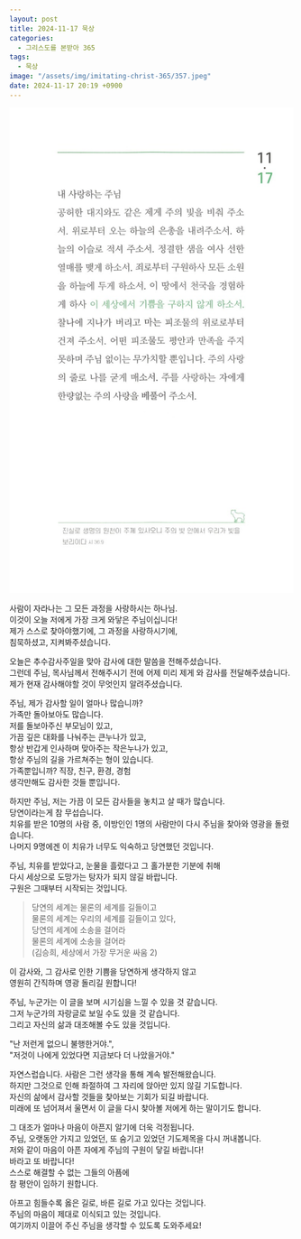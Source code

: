 ```yaml
---
layout: post
title: 2024-11-17 묵상
categories:
  - 그리스도를 본받아 365
tags:
  - 묵상
image: "/assets/img/imitating-christ-365/357.jpeg"
date: 2024-11-17 20:19 +0900
---
```


![image](/assets/img/imitating-christ-365/357.jpeg)

사람이 자라나는 그 모든 과정을 사랑하시는 하나님.  
이것이 오늘 저에게 가장 크게 와닿은 주님이십니다!  
제가 스스로 찾아야했기에, 그 과정을 사랑하시기에,  
침묵하셨고, 지켜봐주셨습니다.

오늘은 추수감사주일을 맞아 감사에 대한 말씀을 전해주셨습니다.  
그런데 주님, 목사님께서 전해주시기 전에 어제 미리 제게 와 감사를 전달해주셨습니다.  
제가 현재 감사해야할 것이 무엇인지 알려주셨습니다.

주님, 제가 감사할 일이 얼마나 많습니까?  
가족만 돌아보아도 많습니다.  
저를 돌보아주신 부모님이 있고,  
가끔 깊은 대화를 나눠주는 큰누나가 있고,  
항상 반갑게 인사하며 맞아주는 작은누나가 있고,  
항상 주님의 길을 가르쳐주는 형이 있습니다.  
가족뿐입니까? 직장, 친구, 환경, 경험  
생각만해도 감사한 것들 뿐입니다.

하지만 주님, 저는 가끔 이 모든 감사들을 놓치고 살 때가 많습니다.  
당연이라는게 참 무섭습니다.  
치유를 받은 10명의 사람 중, 이방인인 1명의 사람만이 다시 주님을 찾아와 영광을 돌렸습니다.  
나머지 9명에겐 이 치유가 너무도 익숙하고 당연했던 것입니다.

주님, 치유를 받았다고, 눈물을 흘렸다고 그 홀가분한 기분에 취해  
다시 세상으로 도망가는 탕자가 되지 않길 바랍니다.  
구원은 그때부터 시작되는 것입니다.

> 당연의 세계는 물론의 세계를 길들이고  
> 물론의 세계는 우리의 세계를 길들이고 있다,  
> 당연의 세계에 소송을 걸어라  
> 물론의 세계에 소송을 걸어라  
> (김승희, 세상에서 가장 무거운 싸움 2)

이 감사와, 그 감사로 인한 기쁨을 당연하게 생각하지 않고  
영원히 간직하며 영광 돌리길 원합니다!

주님, 누군가는 이 글을 보며 시기심을 느낄 수 있을 것 같습니다.  
그저 누군가의 자랑글로 보일 수도 있을 것 같습니다.  
그리고 자신의 삶과 대조해볼 수도 있을 것입니다.

"난 저런게 없으니 불행한거야.",  
"저것이 나에게 있었다면 지금보다 더 나았을거야."

자연스럽습니다. 사람은 그런 생각을 통해 계속 발전해왔습니다.  
하지만 그것으로 인해 좌절하여 그 자리에 앉아만 있지 않길 기도합니다.  
자신의 삶에서 감사할 것들을 찾아보는 기회가 되길 바랍니다.  
미래에 또 넘어져서 울면서 이 글을 다시 찾아볼 저에게 하는 말이기도 합니다.

그 대조가 얼마나 마음이 아픈지 알기에 더욱 걱정됩니다.  
주님, 오랫동안 가지고 있었던, 또 숨기고 있었던 기도제목을 다시 꺼내봅니다.  
저와 같이 마음이 아픈 자에게 주님의 구원이 닿길 바랍니다!  
바라고 또 바랍니다!  
스스로 해결할 수 없는 그들의 아픔에  
참 평안이 임하기 원합니다.

아프고 힘들수록 옳은 길로, 바른 길로 가고 있다는 것입니다.  
주님의 마음이 제대로 이식되고 있는 것입니다.  
여기까지 이끌어 주신 주님을 생각할 수 있도록 도와주세요!
